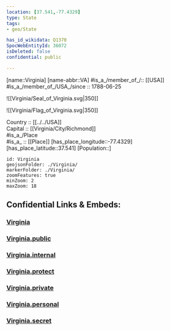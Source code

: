 ```yaml
---
location: [37.541,-77.4329] 
type: State
tags:
- geo/State

has_id_wikidata: Q1370 
SpocWebEntityId: 36072
isDeleted: false
confidential: public

---
```

[name::Virginia] 
[name-abbr::VA] 
#is_a_/member_of_/:: [[USA]]
#is_a_/member_of_/USA_/since :: 1788-06-25 


![[Virginia/Seal_of_Virginia.svg|350]] 

![[Virginia/Flag_of_Virginia.svg|350]] 


Country :: [[../../USA]]  
Capital :: [[Virginia/City/Richmond]]  
#is_a_/Place  
#is_a_ :: [[Place]] 
[has_place_longitude::-77.4329] 
[has_place_latitude::37.541] 
[Population::] 



```leaflet
id: Virginia
geojsonFolder: ./Virginia/
markerFolder: ./Virginia/
zoomFeatures: true 
minZoom: 2 
maxZoom: 18
```


## Confidential Links & Embeds: 

### [Virginia](/_Standards/Earth/Continent/America~North/USA/USA~Eastern/Virginia.md) 

### [Virginia.public](/_public/Earth/Continent/America~North/USA/USA~Eastern/Virginia.public.md) 

### [Virginia.internal](/_internal/Earth/Continent/America~North/USA/USA~Eastern/Virginia.internal.md) 

### [Virginia.protect](/_protect/Earth/Continent/America~North/USA/USA~Eastern/Virginia.protect.md) 

### [Virginia.private](/_private/Earth/Continent/America~North/USA/USA~Eastern/Virginia.private.md) 

### [Virginia.personal](/_personal/Earth/Continent/America~North/USA/USA~Eastern/Virginia.personal.md) 

### [Virginia.secret](/_secret/Earth/Continent/America~North/USA/USA~Eastern/Virginia.secret.md)

